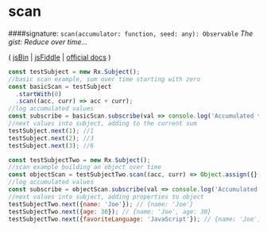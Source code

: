# scan
####signature: `scan(accumulator: function, seed: any): Observable`
*The gist: Reduce over time...*

( [jsBin](http://jsbin.com/jopikihuvu/1/edit?js,console) | [jsFiddle](https://jsfiddle.net/qg6qfqLz/41/) | [official docs](http://reactivex.io/rxjs/class/es6/Observable.js~Observable.html#instance-method-scan) )
```js
const testSubject = new Rx.Subject();
//basic scan example, sum over time starting with zero
const basicScan = testSubject
  .startWith(0)
  .scan((acc, curr) => acc + curr);
//log accumulated values
const subscribe = basicScan.subscribe(val => console.log('Accumulated total:', val));
//next values into subject, adding to the current sum
testSubject.next(1); //1
testSubject.next(2); //3
testSubject.next(3); //6

const testSubjectTwo = new Rx.Subject();
//scan example building an object over time
const objectScan = testSubjectTwo.scan((acc, curr) => Object.assign({}, acc, curr), {});
//log accumulated values
const subscribe = objectScan.subscribe(val => console.log('Accumulated object:', val));
//next values into subject, adding properties to object
testSubjectTwo.next({name: 'Joe'}); // {name: 'Joe'}
testSubjectTwo.next({age: 30}); // {name: 'Joe', age: 30}
testSubjectTwo.next({favoriteLanguage: 'JavaScript'}); // {name: 'Joe', age: 30, favoriteLanguage: 'JavaScript'}
```